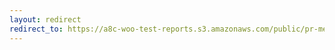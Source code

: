 ```yaml
---
layout: redirect
redirect_to: https://a8c-woo-test-reports.s3.amazonaws.com/public/pr-merge/40295/e2e/index.html
---
```

